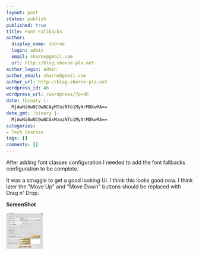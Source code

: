 ```yaml
---
layout: post
status: publish
published: true
title: Font Fallbacks
author:
  display_name: shorne
  login: admin
  email: shorne@gmail.com
  url: http://blog.shorne-pla.net
author_login: admin
author_email: shorne@gmail.com
author_url: http://blog.shorne-pla.net
wordpress_id: 46
wordpress_url: /wordpress/?p=46
date: !binary |-
  MjAwNi0wNC0wNCAyMTozNTo1MyArMDkwMA==
date_gmt: !binary |-
  MjAwNi0wNC0wNCAxMzozNTo1MyArMDkwMA==
categories:
- Tech Stories
tags: []
comments: []
---
```

<p>After adding font classes configuration I needed to add the font fallbacks configuration to be complete.</p>
<p>It was a struggle to get a good looking UI. I think this looks good now. I think later the "Move Up" and "Move Down" buttons should be replaced with Drag n' Drop.</p>
<p><strong> ScreenShot</strong></p>
<p><a title="font-config-fallbacks.png" class="imagelink" href="/content/2006/04/font-config-fallbacks.png"><img width="98" height="96" alt="font-config-fallbacks.png" id="image45" src="/content/2006/04/font-config-fallbacks.thumbnail.png" /></a></p>
